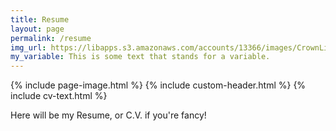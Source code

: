 ```yaml
---
title: Resume
layout: page
permalink: /resume
img_url: https://libapps.s3.amazonaws.com/accounts/13366/images/CrownLibraryBanner5.jpg
my_variable: This is some text that stands for a variable.
---
```

{% include page-image.html %}
{% include custom-header.html %}
{% include cv-text.html %}

Here will be my Resume, or C.V. if you're fancy!